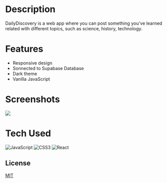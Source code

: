 # Description

DailyDiscovery is a web app where you can post something you've learned related with different topics, such as science, history, technology. 

# Features
- Responsive design
- Sonnected to Supabase Database 
- Dark theme
- Vanilla JavaScript

# Screenshots

 <img src="https://i.ibb.co/p0g97sW/Screenshot-2024-04-23-at-08-48-56.png">
 
# Tech Used

![JavaScript](https://img.shields.io/badge/javascript-%23323330.svg?style=for-the-badge&logo=javascript&logoColor=%23F7DF1E) ![CSS3](https://img.shields.io/badge/css3-%231572B6.svg?style=for-the-badge&logo=css3&logoColor=white) ![React](https://img.shields.io/badge/react-%2320232a.svg?style=for-the-badge&logo=react&logoColor=%2361DAFB)

## License

[MIT](https://choosealicense.com/licenses/mit/)


